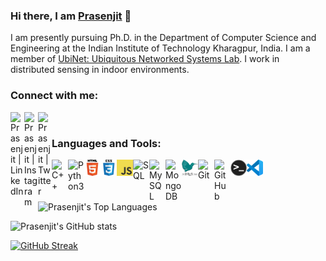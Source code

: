 ### Hi there, I am [Prasenjit][website] 👋

I am presently pursuing Ph.D. in the Department of Computer Science and Engineering at the Indian Institute of Technology Kharagpur, India. I am a member of [UbiNet: Ubiquitous Networked Systems Lab](https://cse.iitkgp.ac.in/resgrp/ubinet/). I work in distributed sensing in indoor environments.

### Connect with me:
[<img align="left" alt="Prasenjit | LinkedIn" width="22px" src="https://cdn-icons-png.flaticon.com/512/174/174857.png" />][linkedin]
[<img align="left" alt="Prasenjit | Instagram" width="22px" src="https://upload.wikimedia.org/wikipedia/commons/thumb/a/a5/Instagram_icon.png/2048px-Instagram_icon.png" />][insta]
[<img align="left" alt="Prasenjit | Twitter" width="22px" src="https://img.freepik.com/free-icon/twitter_318-674515.jpg" />][twitter]

<br />

### Languages and Tools:
[<img align="left" alt="C++" width="26px" src="https://upload.wikimedia.org/wikipedia/commons/thumb/1/18/ISO_C%2B%2B_Logo.svg/1822px-ISO_C%2B%2B_Logo.svg.png" />][C++]
[<img align="left" alt="Python3" width="26px" src="https://cdn3.iconfinder.com/data/icons/logos-and-brands-adobe/512/267_Python-512.png" />][python3]
[<img align="left" alt="HTML5" width="26px" src="https://raw.githubusercontent.com/github/explore/80688e429a7d4ef2fca1e82350fe8e3517d3494d/topics/html/html.png" />][html]
[<img align="left" alt="CSS3" width="26px" src="https://raw.githubusercontent.com/github/explore/80688e429a7d4ef2fca1e82350fe8e3517d3494d/topics/css/css.png" />][css]
[<img align="left" alt="JavaScript" width="26px" src="https://raw.githubusercontent.com/github/explore/80688e429a7d4ef2fca1e82350fe8e3517d3494d/topics/javascript/javascript.png" />][javascript]
[<img align="left" alt="SQL" width="26px" src="https://symbols.getvecta.com/stencil_27/79_sql-database-generic.494ff6320e.png" />][sql]
[<img align="left" alt="MySQL" width="26px" src="https://pngimg.com/uploads/mysql/mysql_PNG16.png" />][mysql]
[<img align="left" alt="MongoDB" width="26px" src="https://www.tutorialsteacher.com/Content/images/home/mongodb.svg" />][mongodb]
[<img align="left" alt="Latex" width="26px" src="https://raw.githubusercontent.com/github/explore/80688e429a7d4ef2fca1e82350fe8e3517d3494d/topics/latex/latex.png" />][latex]
[<img align="left" alt="Git" width="26px" src="https://git-scm.com/images/logos/downloads/Git-Icon-1788C.png" />][git]
[<img align="left" alt="GitHub" width="26px" src="https://upload.wikimedia.org/wikipedia/commons/thumb/a/ae/Github-desktop-logo-symbol.svg/1200px-Github-desktop-logo-symbol.svg.png" />][github]
[<img align="left" alt="Terminal" width="26px" src="https://raw.githubusercontent.com/github/explore/80688e429a7d4ef2fca1e82350fe8e3517d3494d/topics/terminal/terminal.png" />][terminal]
[<img align="left" alt="Visual Studio Code" width="26px" src="https://raw.githubusercontent.com/github/explore/80688e429a7d4ef2fca1e82350fe8e3517d3494d/topics/visual-studio-code/visual-studio-code.png" />][code]

<br />
<br />

![Prasenjit's Top Languages](https://github-readme-stats.vercel.app/api/top-langs?username=prasenjit52282&show_icons=true&locale=en&layout=compact&theme=transparent&hide_border=true)

![Prasenjit's GitHub stats](https://github-readme-stats.vercel.app/api?username=prasenjit52282&show_icons=true&locale=en&theme=transparent&hide_border=true)

[![GitHub Streak](https://github-readme-streak-stats.herokuapp.com?user=prasenjit52282&theme=radical&hide_border=true&mode=weekly&background=DD272700&dates=0684DD&stroke=1FD906)](https://git.io/streak-stats)

[website]: https://prasenjit52282.github.io/
[linkedin]: https://www.linkedin.com/in/prasenjit52282/
[code]: https://code.visualstudio.com/
[html]: https://developer.mozilla.org/en-US/docs/Glossary/HTML5
[css]: https://developer.mozilla.org/en-US/docs/Glossary/css
[javascript]: https://developer.mozilla.org/en-US/docs/Glossary/javascript
[C++]: https://en.wikipedia.org/wiki/C%2B%2B
[python3]: https://docs.python.org/3/tutorial
[sql]: https://en.wikipedia.org/wiki/SQL
[mysql]: https://www.mysql.com/
[mongodb]: https://www.mongodb.com/
[git]: https://git-scm.com/
[github]: https://github.com/
[terminal]: https://maker.pro/linux/tutorial/basic-linux-commands-for-beginners#:~:text=To%20open%20the%20terminal%2C%20press,it%2C%20but%20this%20is%20better!
[latex]: https://www.latex-project.org/
[insta]: https://www.instagram.com/a__neo_/
[twitter]: https://twitter.com/prasenjit52282
